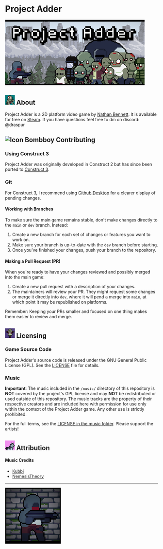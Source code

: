 # Project Adder
![Project Adder Header](/_PICS/HeaderCap.png)

## ![Icon Zealot](/_PICS/Icon_Zealot.png) About

Project Adder is a 2D platform video game by [Nathan Bennett](https://nlb.dev). It is available for free on [Steam](https://store.steampowered.com/app/391150/Project_Adder/). If you have questions feel free to dm on discord: @draspur 

## ![Icon Bombboy](/_PICS/Icon32.png) Contributing

### Using Construct 3 
Project Adder was originally developed in Construct 2 but has since been ported to [Construct 3](https://www.construct.net/en).

### Git 
For Construct 3, I recommend using [Github Desktop](https://desktop.github.com/) for a clearer display of pending changes.

#### Working with Branches
To make sure the main game remains stable, don't make changes directly to the `main` or `dev` branch. Instead:

1. Create a new branch for each set of changes or features you want to work on.
2. Make sure your branch is up-to-date with the `dev` branch before starting.
3. Once you've finished your changes, push your branch to the repository.

#### Making a Pull Request (PR)
When you're ready to have your changes reviewed and possibly merged into the main game:

1. Create a new pull request with a description of your changes.
2. The maintainers  will review your PR. They might request some changes or merge it directly into `dev`, where it will pend a merge into `main`, at which point it may be republished on platforms.

Remember: Keeping your PRs smaller and focused on one thing makes them easier to review and merge.

## ![Icon Dummy](/_PICS/Icon_Dummy.png) Licensing

### Game Source Code

Project Adder's source code is released under the GNU General Public License (GPL). See the [LICENSE](LICENSE) file for details.

### Music

**Important**: The music included in the `/music/` directory of this repository is **NOT** covered by the project's GPL license and may **NOT** be redistributed or used outside of this repository. The music tracks are the property of their respective creators and are included here with permission for use only within the context of the Project Adder game. Any other use is strictly prohibited.

For the full terms, see the [LICENSE in the music folder](music/LICENSE). Please support the artists!


## ![Icon Dog](/_PICS/Icon_Dog.png) Attribution

#### Music Credits
- [Kubbi](https://kubbi.bandcamp.com/)
- [NemesisTheory](https://nemesistheory.newgrounds.com/)

---
![Icon Big](_PICS/CommunityIcon.png)
